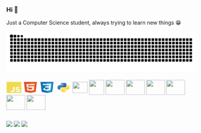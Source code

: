 ### Hi 👋
Just a Computer Science student, always trying to learn new things 😁

<picture>
  <source media="(prefers-color-scheme: dark)" srcset="https://raw.githubusercontent.com/felipecremonesi/felipecremonesi/output/github-contribution-grid-snake-dark.svg">
  <source media="(prefers-color-scheme: light)" srcset="https://raw.githubusercontent.com/felipecremonesi/felipecremonesi/output/github-contribution-grid-snake.svg">
  <img alt="github contribution grid snake animation" src="https://raw.githubusercontent.com/felipecremonesi/felipecremonesi/output/github-contribution-grid-snake.svg">
</picture>


<div style="display: inline_block"><br>
  <img align="center"  height="30" width="40" src="https://raw.githubusercontent.com/devicons/devicon/master/icons/javascript/javascript-plain.svg">
  <img align="center"  height="30" width="40" src="https://raw.githubusercontent.com/devicons/devicon/master/icons/html5/html5-original.svg">
  <img align="center"  height="30" width="40" src="https://raw.githubusercontent.com/devicons/devicon/master/icons/css3/css3-original.svg">
  <img align="center"  height="30" width="40" src="https://raw.githubusercontent.com/devicons/devicon/master/icons/python/python-original.svg">
  <img align="center"  height="30" width="40" src="https://cdn.jsdelivr.net/gh/devicons/devicon/icons/c/c-original.svg">
  <img align="center"  height="40" width="40" src="https://cdn.jsdelivr.net/gh/devicons/devicon/icons/java/java-original-wordmark.svg">
  <img align="center"  height="40" width="50" src="https://cdn.jsdelivr.net/gh/devicons/devicon/icons/mysql/mysql-original-wordmark.svg">
  <img align="center"  height="40" width="50" src="https://cdn.jsdelivr.net/gh/devicons/devicon/icons/androidstudio/androidstudio-original.svg"/>
  <img align="center"  height="40" width="50" src="https://cdn.jsdelivr.net/gh/devicons/devicon/icons/android/android-original.svg" />
  <img align="center"  height="40" width="50" src="https://cdn.jsdelivr.net/gh/devicons/devicon/icons/dart/dart-original.svg"/>
  <img align="center"  height="40" width="50" src="https://cdn.jsdelivr.net/gh/devicons/devicon/icons/flutter/flutter-original.svg"/>
  <img align="center"  height="40" width="50" src="https://cdn.jsdelivr.net/gh/devicons/devicon/icons/vscode/vscode-original.svg"/>
</div>

##

<div> 
  <a href="https://instagram.com/fecremo" target="_blank"><img src="https://img.shields.io/badge/-Instagram-%23E4405F?style=for-the-badge&logo=instagram&logoColor=white" target="_blank"></a>
  <a href = "mailto:fecremo2002@gmail.com" target="_blank"><img src="https://img.shields.io/badge/-Gmail-%23333?style=for-the-badge&logo=gmail&logoColor=white" target="_blank"></a>
  <a href="https://www.linkedin.com/in/felipe-cremonesi-49891a192" target="_blank"><img src="https://img.shields.io/badge/-LinkedIn-%230077B5?style=for-the-badge&logo=linkedin&logoColor=white" target="_blank"></a> 
  
</div>
